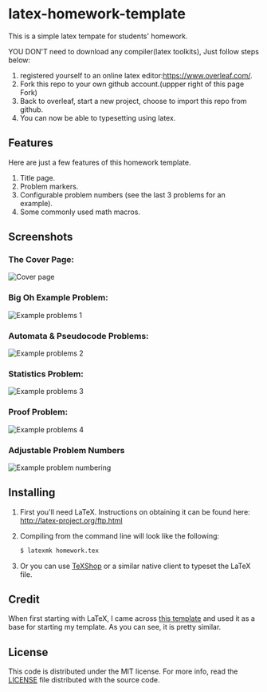 latex-homework-template
=======================

This is a simple latex tempate for students' homework.


YOU DON'T need to download any compiler(latex toolkits), Just follow steps below:

1. registered yourself to an online latex editor:https://www.overleaf.com/.
2. Fork this repo to your own github account.(uppper right of this page Fork)
3. Back to overleaf, start a new project, choose to import this repo from github.
4. You can now be able to typesetting using latex.

## Features

Here are just a few features of this homework template.

1. Title page.
2. Problem markers.
3. Configurable problem numbers (see the last 3 problems for an example).
4. Some commonly used math macros.

## Screenshots

### The Cover Page:

![Cover page](/images/latex1.png)

### Big Oh Example Problem:
![Example problems 1](/images/latex2.png)

### Automata & Pseudocode Problems:
![Example problems 2](/images/latex3.png)

### Statistics Problem:
![Example problems 3](/images/latex4.png)

### Proof Problem:
![Example problems 4](/images/latex5.png)

### Adjustable Problem Numbers
![Example problem numbering](/images/latex6.png)

## Installing

1. First you'll need LaTeX. Instructions on obtaining it can be found here:
   http://latex-project.org/ftp.html
2. Compiling from the command line will look like the following:

   ```bash
   $ latexmk homework.tex
   ```
3. Or you can use [TeXShop][texshop] or a similar native client to typeset the
   LaTeX file.

## Credit

When first starting with LaTeX, I came across [this template][credit] and used
it as a base for starting my template. As you can see, it is pretty similar.

## License

This code is distributed under the MIT license. For more info, read the
[LICENSE](/LICENSE) file distributed with the source code.

[texshop]: http://pages.uoregon.edu/koch/texshop/
[credit]: http://www.latextemplates.com/template/programming-coding-assignment
[twitter]: https://twitter.com/jldavis
